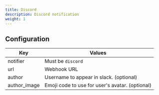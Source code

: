```yaml
---
title: Discord
description: Discord notification
weight: 1
---
```



## Configuration

| Key          | Values                                          |
|--------------|-------------------------------------------------|
| notifier     | Must be `discord`                               |
| url          | Webhook URL                                     |
| author       | Username to appear in slack. (optional)         |
| author_image | Emoji code to use for user's avatar. (optional) |